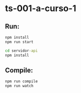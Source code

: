 # ts-001-a-curso-1

## Run:

```cmd
npm install
npm run start

cd servidor-api
npm install
```

## Compile:

```cmd
npm run compile
npm run watch
```